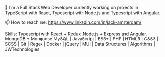 🔭 I’m a Full Stack Web Developer currently working on projects in TypeScript with React, Typescript with Node.js and Typescript with Angular.

📫 How to reach me: https://www.linkedin.com/in/jack-amsterdam/

Skills: Typescript with React + Redux ,Node.js + Express and Angular. MongoDB + Mongoose MySQL | JavaScript | ES5+ | PHP | HTML5 | CSS3 | SCSS | Git | Regex | Docker | jQuery | MUI | Data Structures | Algorithms | JWTechnologies
                       
